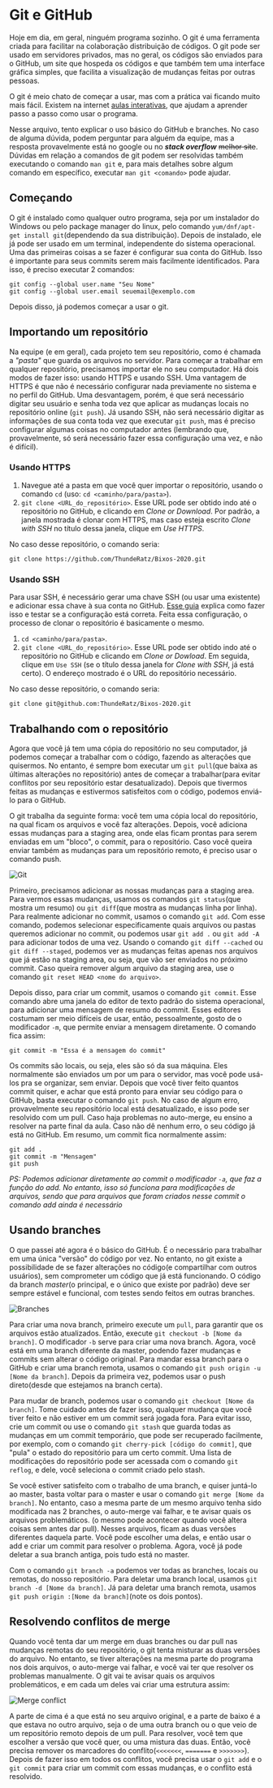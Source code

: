 # Git e GitHub

Hoje em dia, em geral, ninguém programa sozinho. O git é uma ferramenta criada para facilitar na colaboração distribuição de códigos. O git pode ser usado em servidores privados, mas no geral, os códigos são enviados para o GitHub, um site que hospeda os códigos e que também tem uma interface gráfica simples, que facilita a visualização de mudanças feitas por outras pessoas.

O git é meio chato de começar a usar, mas com a prática vai ficando muito mais fácil. Existem na internet [aulas interativas][aula_git], que ajudam a aprender passo a passo como usar o programa.

Nesse arquivo, tento explicar o uso básico do GitHub e branches. No caso de alguma dúvida, podem perguntar para alguém da equipe, mas a resposta provavelmente está no google ou no _**stack overflow**_ ~~melhor site~~. Dúvidas em relação a comandos de git podem ser resolvidas também executando o comando `man git` e, para mais detalhes sobre algum comando em específico, executar `man git <comando>` pode ajudar.

## Começando

O git é instalado como qualquer outro programa, seja por um instalador do Windows ou pelo package manager do linux, pelo comando `yum/dnf/apt-get install git`(dependendo da sua distribuição). Depois de instalado, ele já pode ser usado em um terminal, independente do sistema operacional. Uma das primeiras coisas a se fazer é configurar sua conta do GitHub. Isso é importante para seus commits serem mais facilmente identificados. Para isso, é preciso executar 2 comandos:

```
git config --global user.name "Seu Nome"
git config --global user.email seuemail@exemplo.com
```

Depois disso, já podemos começar a usar o git.

## Importando um repositório

Na equipe (e em geral), cada projeto tem seu repositório, como é chamada a *"pasta"* que guarda os arquivos no servidor. Para começar a trabalhar em qualquer repositório, precisamos importar ele no seu computador.
Há dois modos de fazer isso: usando HTTPS e usando SSH.
Uma vantagem de HTTPS é que não é necessário configurar nada previamente no sistema e no perfil do GitHub. Uma desvantagem, porém, é que será necessário digitar seu usuário e senha toda vez que aplicar as mudanças locais no repositório online (`git push`).
Já usando SSH, não será necessário digitar as informações de sua conta toda vez que executar `git push`, mas é preciso configurar algumas coisas no computador antes (lembrando que, provavelmente, só será necessário fazer essa configuração uma vez, e não é difícil).

### Usando HTTPS

1. Navegue até a pasta em que você quer importar o repositório, usando o comando `cd` (uso: `cd <caminho/para/pasta>`).
2. `git clone <URL_do_repositório>`. Esse URL pode ser obtido indo até o repositório no GitHub, e clicando em *Clone or Download*. Por padrão, a janela mostrada é clonar com HTTPS, mas caso esteja escrito *Clone with SSH* no título dessa janela, clique em *Use HTTPS*.

No caso desse repositório, o comando seria:

`git clone https://github.com/ThundeRatz/Bixos-2020.git`

### Usando SSH

Para usar SSH, é necessário gerar uma chave SSH (ou usar uma existente) e adicionar essa chave à sua conta no GitHub. [Esse guia][github_ssh] explica como fazer isso e testar se a configuração está correta.
Feita essa configuração, o processo de clonar o repositório é basicamente o mesmo.

1. `cd <caminho/para/pasta>`.
2. `git clone <URL_do_repositório>`. Esse URL pode ser obtido indo até o repositório no GitHub e clicando em *Clone or Dowload*. Em seguida, clique em `Use SSH` (se o título dessa janela for *Clone with SSH*, já está certo). O endereço mostrado é o URL do repositório necessário.

No caso desse repositório, o comando seria:

`git clone git@github.com:ThundeRatz/Bixos-2020.git`

## Trabalhando com o repositório

Agora que você já tem uma cópia do repositório no seu computador, já podemos começar a trabalhar com o código, fazendo as alterações que quisermos. No entanto, é sempre bom executar um `git pull`(que baixa as últimas alterações no repositório) antes de começar a trabalhar(para evitar conflitos por seu repositório estar desatualizado).  Depois que tivermos feitas as mudanças e estivermos satisfeitos com o código, podemos enviá-lo para o GitHub.

O git trabalha da seguinte forma: você tem uma cópia local do repositório, na qual ficam os arquivos e você faz alterações. Depois, você adiciona essas mudanças para a staging area, onde elas ficam prontas para serem enviadas em um "bloco", o commit, para o repositório. Caso você queira enviar também as mudanças para um repositório remoto, é preciso usar o comando push.

![Git](https://git-scm.com/images/about/index1@2x.png "git")

Primeiro, precisamos adicionar as nossas mudanças para a staging area. Para vermos essas mudanças, usamos os comandos `git status`(que mostra um resumo) ou `git diff`(que mostra as mudanças linha por linha). Para realmente adicionar no commit, usamos o comando `git add`. Com esse comando, podemos selecionar especificamente quais arquivos ou pastas queremos adicionar no commit, ou podemos usar `git add .` ou `git add -A` para adicionar todos de uma vez. Usando o comando `git diff --cached` ou `git diff --staged`, podemos ver as mudanças feitas apenas nos arquivos que já estão na staging area, ou seja, que vão ser enviados no próximo commit. Caso queira remover algum arquivo da staging area, use o comando `git reset HEAD <nome do arquivo>`.

Depois disso, para criar um commit, usamos o comando `git commit`. Esse comando abre uma janela do editor de texto padrão do sistema operacional, para adicionar uma mensagem de resumo do commit. Esses editores costumam ser meio difíceis de usar, então, pessoalmente, gosto de  o modificador `-m`, que permite enviar a mensagem diretamente. O comando fica assim:

`git commit -m "Essa é a mensagem do commit"`

Os commits são locais, ou seja, eles são só da sua máquina. Eles normalmente são enviados um por um para o servidor, mas você pode usá-los pra se organizar, sem enviar. Depois que você tiver feito quantos commit quiser, e achar que está pronto para enviar seu código para o GitHub, basta executar o comando `git push`. No caso de algum erro, provavelmente seu repositório local está desatualizado, e isso pode ser resolvido com um pull. Caso haja problemas no auto-merge, eu ensino a resolver na parte final da aula. Caso não dê nenhum erro, o seu código já está no GitHub. Em resumo, um commit fica normalmente assim:

```
git add .
git commit -m "Mensagem"
git push
```

_PS: Podemos adicionar diretamente ao commit o modificador `-a`, que faz a função do add. No entanto, isso só funciona para modificações de arquivos, sendo que para arquivos que foram criados nesse commit o comando add ainda é necessário_

## Usando branches

O que passei até agora é o básico do GitHub. É o necessário para trabalhar em uma única "versão" do código por vez. No entanto, no git existe a possibilidade de se fazer alterações no código(e compartilhar com outros usuários), sem comprometer um código que já está funcionando. O código da branch *master*(o principal, e o único que existe por padrão) deve ser sempre estável e funcional, com testes sendo feitos em outras branches.

![Branches](https://i.stack.imgur.com/u8C1x.png "Exemplo do uso de branches")

Para criar uma nova branch, primeiro execute um `pull`, para garantir que os arquivos estão atualizados. Então, execute `git checkout -b [Nome da branch]`. O modificador `-b` serve para criar uma nova branch. Agora, você está em uma branch diferente da master, podendo fazer mudanças e commits sem alterar o código original. Para mandar essa branch para o GitHub e criar uma branch remota, usamos o comando `git push origin -u [Nome da branch]`. Depois da primeira vez, podemos usar o push direto(desde que estejamos na branch certa).

Para mudar de branch, podemos usar o comando `git checkout [Nome da branch]`. Tome cuidado antes de fazer isso, qualquer mudança que você tiver feito e não estiver em um commit será jogada fora. Para evitar isso, crie um commit ou use o comando `git stash` que guarda todas as mudanças em um commit temporário, que pode ser recuperado facilmente, por exemplo, com o comando `git cherry-pick [código do commit]`, que "pula" o estado do repositório para um certo commit. Uma lista de modificações do repositório pode ser acessada com o comando `git reflog`, e dele, você seleciona o commit criado pelo stash.

Se você estiver satisfeito com o trabalho de uma branch, e quiser juntá-lo ao master, basta voltar para o master e usar o comando `git merge [Nome da branch]`.
No entanto, caso a mesma parte de um mesmo arquivo tenha sido modificada nas 2 branches, o auto-merge vai falhar, e te avisar quais os arquivos problemáticos. (o mesmo pode acontecer quando você altera coisas sem antes dar pull). Nesses arquivos, ficam as duas versões diferentes daquela parte. Você pode escolher uma delas, e então usar o add e criar um commit para resolver o problema. Agora, você já pode deletar a sua branch antiga, pois tudo está no master.

Com o comando `git branch -a` podemos ver todas as branches, locais ou remotas, do nosso repositório. Para deletar uma branch local, usamos `git branch -d [Nome da branch]`. Já para deletar uma branch remota, usamos `git push origin :[Nome da branch]`(note os dois pontos).

## Resolvendo conflitos de merge

Quando você tenta dar um merge em duas branches ou dar pull nas mudanças remotas do seu repositório, o git tenta misturar as duas versões do arquivo. No entanto, se tiver alterações na mesma parte do programa nos dois arquivos, o auto-merge vai falhar, e você vai ter que resolver os problemas manualmente. O git vai te avisar quais os arquivos problemáticos, e em cada um deles vai criar uma estrutura assim:

![Merge conflict](https://image.ibb.co/eiCEtv/Capturar.png "Merge Conflict")

A parte de cima é a que está no seu arquivo original, e a parte de baixo é a que estava no outro arquivo, seja o de uma outra branch ou o que veio de um repositório remoto depois de um pull. Para resolver, você tem que escolher a versão que você quer, ou uma mistura das duas. Então, você precisa remover os marcadores do conflito(`<<<<<<<`, `=======` e `>>>>>>>`). Depois de fazer isso em todos os conflitos, você precisa usar o `git add` e o `git commit` para criar um commit com essas mudanças, e o conflito está resolvido.

[aula_git]: https://try.github.io/levels/1/challenges/1
[github_ssh]: https://help.github.com/articles/connecting-to-github-with-ssh/